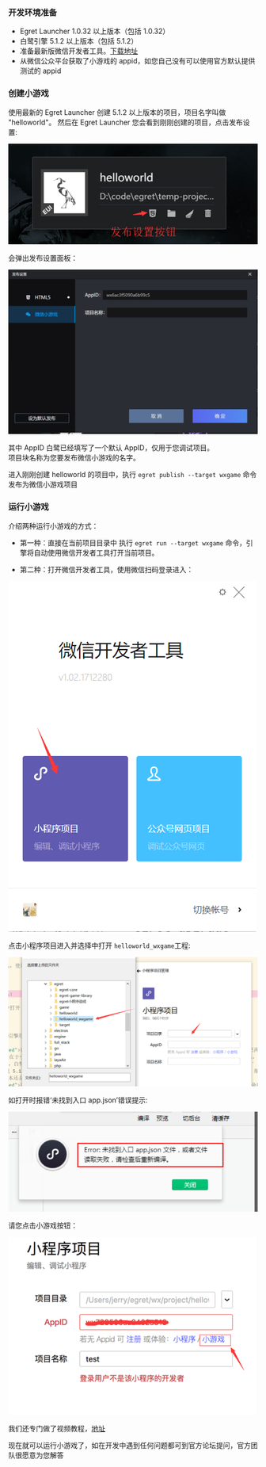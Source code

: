 ﻿### 开发环境准备

* Egret Launcher 1.0.32 以上版本（包括 1.0.32）
* 白鹭引擎 5.1.2 以上版本（包括 5.1.2）
* 准备最新版微信开发者工具。[下载地址](https://mp.weixin.qq.com/debug/wxagame/dev/devtools/download.html?scene=21#wechat_redirect)
* 从微信公众平台获取了小游戏的 appid，如您自己没有可以使用官方默认提供测试的 appid

### 创建小游戏

使用最新的 Egret Launcher 创建 5.1.2 以上版本的项目，项目名字叫做 "helloworld"。
然后在 Egret Launcher 您会看到刚刚创建的项目，点击发布设置:

![](x08.png)

会弹出发布设置面板：

![](x09.png)

其中 AppID 白鹭已经填写了一个默认 AppID，仅用于您调试项目。<br/>
项目块名称为您要发布微信小游戏的名字。<br/>

进入刚刚创建 helloworld 的项目中，执行 ```egret publish --target wxgame``` 命令发布为微信小游戏项目

### 运行小游戏

介绍两种运行小游戏的方式：

* 第一种：直接在当前项目目录中 执行 ```egret run --target wxgame``` 命令，引擎将自动使用微信开发者工具打开当前项目。

* 第二种：打开微信开发者工具，使用微信扫码登录进入：

![](x01.png)

点击小程序项目进入并选择中打开 ```helloworld_wxgame```工程:

![](x02.png)

如打开时报错‘未找到入口 app.json’错误提示:

![](x06.jpg)

请您点击小游戏按钮：

![](x07.png)

我们还专门做了视频教程，[地址](https://v.qq.com/x/page/p0526hkhr08.html)

现在就可以运行小游戏了，如在开发中遇到任何问题都可到官方论坛提问，官方团队很愿意为您解答<br/>